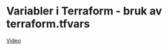 # Variabler i Terraform - bruk av terraform.tfvars

[Video](https://www.youtube.com/watch?v=W6uf9X2-Dbg)